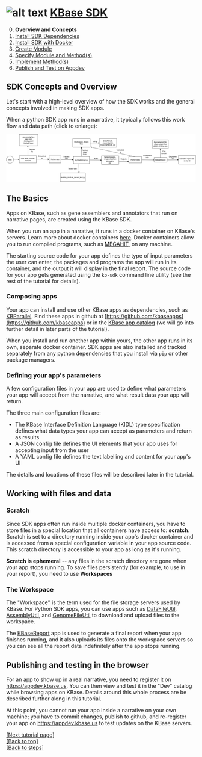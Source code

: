 # <A NAME="top"></A>![alt text](https://avatars2.githubusercontent.com/u/1263946?v=3&s=84 "KBase") [KBase SDK](../README.md)

0. **Overview and Concepts**
1. [Install SDK Dependencies](dependencies.md)
2. [Install SDK with Docker](dockerized_install.md)
3. [Create Module](create_module.md)
4. [Specify Module and Method(s)](edit_module.md)
5. [Implement Method(s)](impl_methods.md)
6. [Publish and Test on Appdev](publish.md)

## SDK Concepts and Overview

Let's start with a high-level overview of how the SDK works and the general concepts involved in making SDK apps.

When a python SDK app runs in a narrative, it typically follows this work flow and data path (click to enlarge):

[![sdk concept map](concept-map.png)](concept-map.png)

## The Basics

Apps on KBase, such as gene assemblers and annotators that run on narrative pages, are created using the KBase SDK.

When you run an app in a narrative, it runs in a docker container on KBase's servers. Learn more about docker containers [here](https://www.docker.com/what-container). Docker containers allow you to run compiled programs, such as [MEGAHIT](https://github.com/voutcn/megahit), on any machine.

The starting source code for your app defines the type of input parameters the user can enter, the packages and programs the app will run in its container, and the output it will display in the final report. The source code for your app gets generated using the `kb-sdk` command line utility (see the rest of the tutorial for details).

### Composing apps

Your app can install and use other KBase apps as dependencies, such as [KBParallel](https://github.com/kbaseapps/KBParallel). Find these apps in github at [https://github.com/kbaseapps](https://github.com/kbaseapps) or in the [KBase app catalog](https://narrative.kbase.us/#catalog/apps) (we will go into further detail in later parts of the tutorial).

When you install and run another app within yours, the other app runs in its own, separate docker container. SDK apps are also installed and tracked separately from any python dependencies that you install via `pip` or other package managers.

### Defining your app's parameters

A few configuration files in your app are used to define what parameters your app will accept from the narrative, and what result data your app will return.

The three main configuration files are:

* The KBase Interface Definition Language (KIDL) type specification defines what data types your app can accept as parameters and return as results
* A JSON config file defines the UI elements that your app uses for accepting input from the user
* A YAML config file defines the text labelling and content for your app's UI

The details and locations of these files will be described later in the tutorial.

## Working with files and data

### Scratch

Since SDK apps often run inside multiple docker containers, you have to store files in a special location that all containers have access to: **scratch**. Scratch is set to a directory running inside your app's docker container and is accessed from a special configuration variable in your app source code. This scratch directory is accessible to your app as long as it's running.

**Scratch is ephemeral** -- any files in the scratch directory are gone when your app stops running. To save files persistently (for example, to use in your report), you need to use **Workspaces**

### The Workspace

The "Workspace" is the term used for the file storage servers used by KBase. For Python SDK apps, you can use apps such as [DataFileUtil](https://github.com/kbaseapps/DataFileUtil), [AssemblyUtil](https://github.com/kbaseapps/AssemblyUtil), and [GenomeFileUtil](https://github.com/kbaseapps/GenomeFileUtil) to download and upload files to the workspace.

The [KBaseReport](https://github.com/kbaseapps/KBaseReport) app is used to generate a final report when your app finishes running, and it also uploads its files onto the workspace servers so you can see all the report data indefinitely after the app stops running.

## Publishing and testing in the browser

For an app to show up in a real narrative, you need to register it on https://appdev.kbase.us. You can then view and test it in the "Dev" catalog while browsing apps on KBase. Details around this whole process are be described further along in this tutorial.

At this point, you cannot run your app inside a narrative on your own machine; you have to commit changes, publish to github, and re-register your app on https://appdev.kbase.us to test updates on the KBase servers.


[\[Next tutorial page\]](dependencies.md)<br>
[\[Back to top\]](#top)<br>
[\[Back to steps\]](/README.md#steps)
